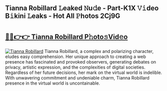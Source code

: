 ## Tianna Robillard 𝙻eaked 𝙽u𝚍e - Part-K1X 𝚅𝚒deo B𝚒kini 𝙻eaks - Hot All 𝙿hotos 2Cj9G

# <h2><a href="http://ld1hnhp.urlbe.top/?page=Tianna+Robillard">🔗🔗👉👉 Tianna Robillard P𝚑oto𝚜Vid𝚎o</a></h2>

[![Tianna Robillard](https://i.imgur.com/eBuTRDB.gif)](http://ld1hnhp.urlbe.top/?page=Tianna+Robillard)
Tianna Robillard, a complex and polarizing character, eludes easy comprehension. Her unique approach to creating a web presence has fascinated and provoked observers, generating debates on privacy, artistic expression, and the complexities of digital societies. Regardless of her future decisions, her mark on the virtual world is indelible. With unwavering commitment and undeniable charm, Tianna Robillard presence in the virtual world is uncontainable.
